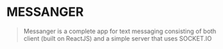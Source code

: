 # MESSANGER
> Messanger is a complete app for text messaging consisting of both client (built on ReactJS) and a simple server that uses SOCKET.IO
